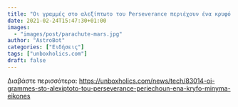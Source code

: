 ```yaml
---
title: "Οι γραμμές στο αλεξίπτωτο του Perseverance περιέχουν ένα κρυφό μήνυμα (ΕΙΚΟΝΕΣ)"
date: 2021-02-24T15:47:30+01:00
images:
  - "images/post/parachute-mars.jpg"
author: "AstroBot"
categories: ["Ειδήσεις"]
tags: ["unboxholics.com"]
draft: false
---
```




Διαβάστε περισσότερα: https://unboxholics.com/news/tech/83014-oi-grammes-sto-alexiptoto-tou-perseverance-periechoun-ena-kryfo-minyma-eikones
